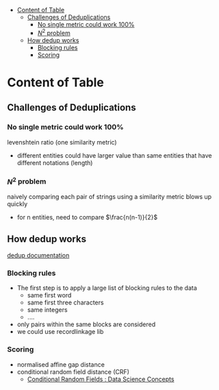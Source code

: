 - [Content of Table](#content-of-table)
  - [Challenges of Deduplications](#challenges-of-deduplications)
    - [No single metric could work 100%](#no-single-metric-could-work-100)
    - [$N^2$ problem](#n2-problem)
  - [How dedup works](#how-dedup-works)
    - [Blocking rules](#blocking-rules)
    - [Scoring](#scoring)


# Content of Table
## Challenges of Deduplications
### No single metric could work 100%
levenshtein ratio (one similarity metric)
- different entities could have larger value than same entities that have different notations (length)
### $N^2$ problem
naively comparing each pair of strings using a similarity metric blows up quickly
- for n entities, need to compare $\frac{n(n-1)}{2}$

## How dedup works
[dedup documentation](https://docs.dedupe.io/en/latest/)
### Blocking rules
- The first step is to apply a large list of blocking rules to the data
    - same first word
    - same first three characters
    - same integers
    - ....
- only pairs within the same blocks are considered 
- we could use recordlinkage lib

### Scoring
- normalised affine gap distance
- conditional random field distance (CRF)
  - [Conditional Random Fields : Data Science Concepts](https://www.youtube.com/watch?v=rI3DQS0P2fk&t=189s)
